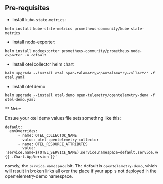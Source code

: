 ## Pre-requisites

* Install `kube-state-metrics` :

`helm install kube-state-metrics prometheus-community/kube-state-metrics`

* Install node-exporter:

`helm install nodeexporter prometheus-community/prometheus-node-exporter -n default`

* Install otel collector helm chart

`helm upgrade --install otel open-telemetry/opentelemetry-collector -f otel.yaml`


* Install otel demo

`helm upgrade --install otel-demo open-telemetry/opentelemetry-demo -f otel-demo.yaml`


** Note:

Ensure your otel demo values file sets something like this:
```
default:
  envOverrides:
      - name: OTEL_COLLECTOR_NAME
        value: otel-opentelemetry-collector
      - name: OTEL_RESOURCE_ATTRIBUTES
        value: 'service.name=$(OTEL_SERVICE_NAME),service.namespace=default,service.version={{ .Chart.AppVersion }}'

```

namely, the `service.namespace` bit. The default is `opentelemetry-demo`, which will result in broken links all over the place if your app is not deployed in the opentelemetry-demo namespace. 


